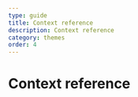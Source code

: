 ```yaml
---
type: guide
title: Context reference
description: Context reference
category: themes
order: 4
---
```


# Context reference

